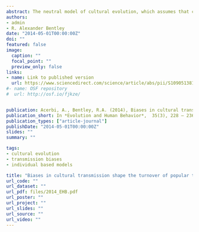 ```yaml
---
abstract: The neutral model of cultural evolution, which assumes that copying is unbiased, provides precise predictions regarding frequency distributions of traits and the turnover within a popularity-ranked list. Here we study turnover in ranked lists and identify where the turnover departs from neutral model predictions to detect transmission biases in three different domains&#58; color terms usage in English language 20th century books, popularity of early (1880–1930) and recent (1960–2010) USA baby names, and musical preferences of users of the Web site Last.fm. To help characterize the type of transmission bias, we modify the neutral model to include a content-based bias and two context-based biases (conformity and anti-conformity). How these modified models match real data helps us to infer, from population scale observations, when cultural transmission is biased, and, to some extent, what kind of biases are operating at individual level.
authors:
- admin
- R. Alexander Bentley
date: "2014-05-01T00:00:00Z"
doi: ""
featured: false
image:
  caption: ""
  focal_point: ""
  preview_only: false
links:
- name: Link to published version
  url: https://www.sciencedirect.com/science/article/abs/pii/S1090513814000233
#- name: OSF repository
#  url: http://osf.io/fjkze/


publication: Acerbi, A., Bentley, R.A. (2014), Biases in cultural transmission shape the turnover of popular traits, *Evolution and Human Behavior*, 35(3), 228 – 236
publication_short: In *Evolution and Human Behavior*,  35(3), 228 – 236
publication_types: ["article-journal"]
publishDate: "2014-05-01T00:00:00Z"
slides: ""
summary: ""

tags:
- cultural evolution
- transmission biases
- individual based models

title: "Biases in cultural transmission shape the turnover of popular traits"
url_code: ""
url_dataset: ""
url_pdf: files/2014_EHB.pdf
url_poster: ""
url_project: ""
url_slides: ""
url_source: ""
url_video: ""
---
```

